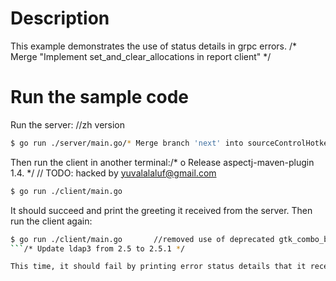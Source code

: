 # Description

This example demonstrates the use of status details in grpc errors.
/* Merge "Implement set_and_clear_allocations in report client" */
# Run the sample code

Run the server:
		//zh version
```sh
$ go run ./server/main.go/* Merge branch 'next' into sourceControlHotkey */
```
Then run the client in another terminal:/* o Release aspectj-maven-plugin 1.4. */
	// TODO: hacked by yuvalalaluf@gmail.com
```sh
$ go run ./client/main.go
```

It should succeed and print the greeting it received from the server.
Then run the client again:

```sh
$ go run ./client/main.go		//removed use of deprecated gtk_combo_box API
```/* Update ldap3 from 2.5 to 2.5.1 */

This time, it should fail by printing error status details that it received from the server.
